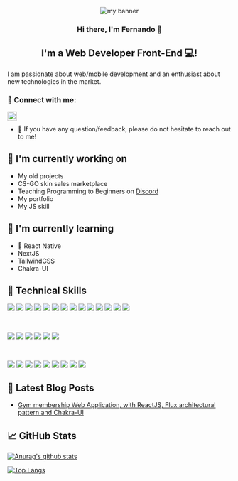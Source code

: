 <p align="center">
  <img src="https://user-images.githubusercontent.com/33093257/233122450-789e3615-92ad-4a4e-974a-fc94d77a6155.png" alt="my banner">
</p>

<h3 align="center">
Hi there, I'm Fernando 👋
</h3>

<h2 align="center">
I'm a Web Developer Front-End 💻!
</h2> 

I am passionate about web/mobile development and an enthusiast about new technologies in the market.

### 🤝 Connect with me:

<a href="https://www.linkedin.com/in/kodarkdev/"><img align="left" src="https://raw.githubusercontent.com/yushi1007/yushi1007/main/images/linkedin.svg" alt="Yu Shi | LinkedIn" width="21px"/></a>
</br>
- 💬 If you have any question/feedback, please do not hesitate to reach out to me!

## 🔭 I'm currently working on

- My old projects
- CS-GO skin sales marketplace
- Teaching Programming to Beginners on <a href="https://discord.gg/codehelp">Discord</a>
- My portfolio
- My JS skill

## 🌱 I'm currently learning

- 📱 React Native
- NextJS
- TailwindCSS
- Chakra-UI

## 💼 Technical Skills

![](https://img.shields.io/badge/Code-ReactJS-informational?style=flat&logo=react&color=61DAFB)
![](https://img.shields.io/badge/Code-React--Native-informational?style=flat&logo=react&color=61DAFB)
![](https://img.shields.io/badge/Code-ContextAPI-informational?style=flat&logo=react&color=61DAFB)
![](https://img.shields.io/badge/Code-NextJS-informational?style=flat&logo=nextdotjs&color=000000)
![](https://img.shields.io/badge/Code-AngularJS-informational?style=flat&logo=angularjs&color=E23237)
![](https://img.shields.io/badge/Code-TypeScript-informational?style=flat&logo=typescript&color=3178C6)
![](https://img.shields.io/badge/Code-JavaScript-informational?style=flat&logo=JavaScript&color=F7DF1E)
![](https://img.shields.io/badge/Code-HTML5-informational?style=flat&logo=HTML5&color=E34F26)
![](https://img.shields.io/badge/Code-NodeJS-informational?style=flat&logo=nodedotjs&color=339933)
![](https://img.shields.io/badge/Code-PHP-informational?style=flat&logo=php&color=777BB4)
![](https://img.shields.io/badge/Code-Laravel-informational?style=flat&logo=laravel&color=FF2D20)
![](https://img.shields.io/badge/Code-MySQL-informational?style=flat&logo=mysql&color=4479A1)
![](https://img.shields.io/badge/Code-PostgreSQL-informational?style=flat&logo=PostgreSQL&color=336791)
![](https://img.shields.io/badge/Code-MongoDB-informational?style=flat&logo=mongodb&color=47A248)

</br>

![](https://img.shields.io/badge/Style-Bootstrap-informational?style=flat&logo=Bootstrap&color=7952B3)
![](https://img.shields.io/badge/Style-CSS3-informational?style=flat&logo=CSS3&color=1572B6)
![](https://img.shields.io/badge/Style-styled--components-informational?style=flat&logo=styled-components&color=DB7093)
![](https://img.shields.io/badge/Style-Material--UI-informational?style=flat&logo=mui&color=007FFF)
![](https://img.shields.io/badge/Style-Chakra--UI-informational?style=flat&logo=chakraui&color=319795)
![](https://img.shields.io/badge/Style-Tailwind--CSS-informational?style=flat&logo=tailwindcss&color=06B6D4)


</br>

![](https://img.shields.io/badge/Tools-Figma-informational?style=flat&logo=Figma&color=F24E1E)
![](https://img.shields.io/badge/Tools-NPM-informational?style=flat&logo=NPM&color=CB3837)
![](https://img.shields.io/badge/Tools-YARN-informational?style=flat&logo=yarn&color=2C8EBB)
![](https://img.shields.io/badge/Tools-Vercel-informational?style=flat&logo=vercel&color=000000)
![](https://img.shields.io/badge/Tools-Heroku-informational?style=flat&logo=Heroku&color=430098)
![](https://img.shields.io/badge/Tools-Netlify-informational?style=flat&logo=netlify&color=00C7B7)
![](https://img.shields.io/badge/Tools-Git-informational?style=flat&logo=Git&color=F05032)
![](https://img.shields.io/badge/Tools-GitHub-informational?style=flat&logo=GitHub&color=181717)
![](https://img.shields.io/badge/Tools-GitLab-informational?style=flat&logo=Gitlab&color=FC6D26)

## 📝 Latest Blog Posts

- [Gym membership Web Application, with ReactJS, Flux architectural pattern and Chakra-UI](https://gym-check.vercel.app/)

## 📈 GitHub Stats 

[![Anurag's github stats](https://github-readme-stats.vercel.app/api?username=iKodark)](https://github.com/iKodark)

[![Top Langs](https://github-readme-stats.vercel.app/api/top-langs/?username=iKodark&layout=compact)](https://github.com/iKodark)

